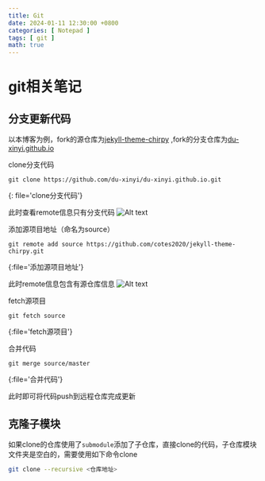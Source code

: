 ```yaml
---
title: Git
date: 2024-01-11 12:30:00 +0800
categories: [ Notepad ]
tags: [ git ]
math: true
---
```


# git相关笔记

## 分支更新代码

以本博客为例，fork的源仓库为[jekyll-theme-chirpy](https://github.com/cotes2020/jekyll-theme-chirpy)
,fork的分支仓库为[du-xinyi.github.io](https://github.com/du-xinyi/du-xinyi.github.io)

clone分支代码

```shell
git clone https://github.com/du-xinyi/du-xinyi.github.io.git
```
{: file='clone分支代码'}

此时查看remote信息只有分支代码
![Alt text](posts/2024-01-11-git/remote_origin.png)

添加源项目地址（命名为source）

```shell
git remote add source https://github.com/cotes2020/jekyll-theme-chirpy.git
```
{:file='添加源项目地址'}

此时remote信息包含有源仓库信息
![Alt text](posts/2024-01-11-git/remote_update.png)

fetch源项目

```shell
git fetch source
```
{:file='fetch源项目'}

合并代码

```
git merge source/master
```
{:file='合并代码'}

此时即可将代码push到远程仓库完成更新

## 克隆子模块

如果clone的仓库使用了`submodule`添加了子仓库，直接clone的代码，子仓库模块文件夹是空白的，需要使用如下命令clone

```bash
git clone --recursive <仓库地址>
```
